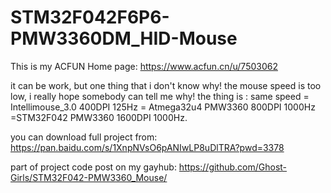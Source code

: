 # STM32F042F6P6-PMW3360DM_HID-Mouse

This is my ACFUN Home page: https://www.acfun.cn/u/7503062

it can be work, but one thing that i don't know why!
the mouse speed is too low, i really hope somebody can tell me why!
the thing is : 
same speed = Intellimouse_3.0 400DPI 125Hz = Atmega32u4 PMW3360 800DPI 1000Hz =STM32F042 PMW3360 1600DPI 1000Hz.
	
you can download full project from: https://pan.baidu.com/s/1XnpNVsO6pANIwLP8uDlTRA?pwd=3378 

part of project code post on my gayhub: https://github.com/Ghost-Girls/STM32F042-PMW3360_Mouse/

